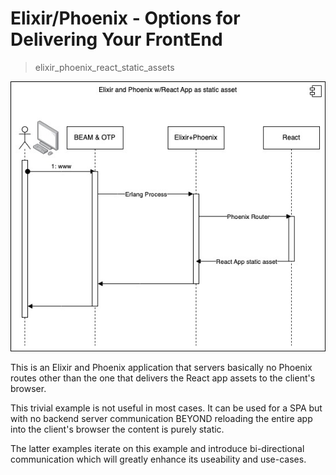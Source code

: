 # Elixir/Phoenix - Options for Delivering Your FrontEnd

> elixir_phoenix_react_static_assets

![UML Sequence Diagram of Beam, Phoenix and React](assets/BEAM:Phoenix:React.jpg)

This is an Elixir and Phoenix application that servers basically no Phoenix routes other than the one that delivers the React app assets to the client's browser.

This trivial example is not useful in most cases. It can be used for a SPA but with no backend server communication BEYOND reloading the entire app into the client's browser the content is purely static.

The latter examples iterate on this example and introduce bi-directional communication which will greatly enhance its useability and use-cases.

> 
